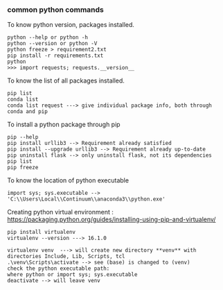 ### common python commands
To know python version, packages installed.
```
python --help or python -h
python --version or python -V
python freeze > requirement2.txt
pip install -r requirements.txt
python
>>> import requests; requests.__version__
```
To know the list of all packages installed.
```
pip list
conda list
conda list request ---> give individual package info, both through conda and pip
```
To install a python package through pip
```
pip --help
pip install urllib3 --> Requirement already satisfied
pip install --upgrade urllib3 --> Requirement already up-to-date
pip uninstall flask --> only uninstall flask, not its dependencies
pip list
pip freeze
```
To know the location of python executable
```
import sys; sys.executable --> 'C:\\Users\Local\\Continuum\\anaconda3\\python.exe'
```
Creating python virtual environment :
https://packaging.python.org/guides/installing-using-pip-and-virtualenv/
```
pip install virtualenv
virtualenv --version ---> 16.1.0

virtualenv venv  ---> will create new directory **venv** with directories Include, Lib, Scripts, tcl
.\venv\Scripts\activate --> see (base) is changed to (venv)
check the python executable path: 
where python or import sys; sys.executable
deactivate --> will leave venv
```
